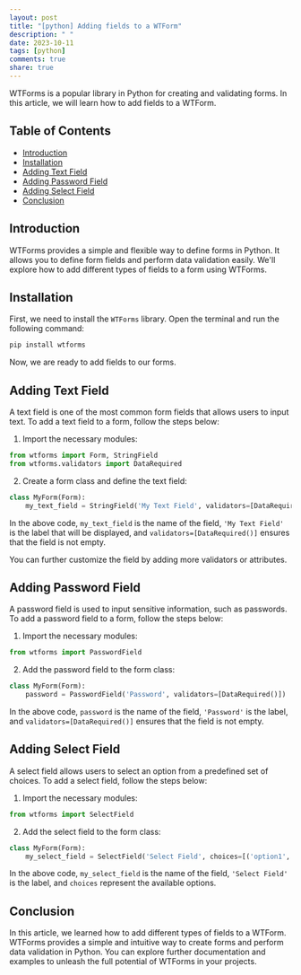 ```yaml
---
layout: post
title: "[python] Adding fields to a WTForm"
description: " "
date: 2023-10-11
tags: [python]
comments: true
share: true
---
```


WTForms is a popular library in Python for creating and validating forms. In this article, we will learn how to add fields to a WTForm.

## Table of Contents
- [Introduction](#introduction)
- [Installation](#installation)
- [Adding Text Field](#adding-text-field)
- [Adding Password Field](#adding-password-field)
- [Adding Select Field](#adding-select-field)
- [Conclusion](#conclusion)

## Introduction
WTForms provides a simple and flexible way to define forms in Python. It allows you to define form fields and perform data validation easily. We'll explore how to add different types of fields to a form using WTForms.

## Installation
First, we need to install the `WTForms` library. Open the terminal and run the following command:

```bash
pip install wtforms
```

Now, we are ready to add fields to our forms.

## Adding Text Field

A text field is one of the most common form fields that allows users to input text. To add a text field to a form, follow the steps below:

1. Import the necessary modules:
```python
from wtforms import Form, StringField
from wtforms.validators import DataRequired
```

2. Create a form class and define the text field:

```python
class MyForm(Form):
    my_text_field = StringField('My Text Field', validators=[DataRequired()])
```
In the above code, `my_text_field` is the name of the field, `'My Text Field'` is the label that will be displayed, and `validators=[DataRequired()]` ensures that the field is not empty.

You can further customize the field by adding more validators or attributes.

## Adding Password Field

A password field is used to input sensitive information, such as passwords. To add a password field to a form, follow the steps below:

1. Import the necessary modules:
```python
from wtforms import PasswordField
```

2. Add the password field to the form class:
```python
class MyForm(Form):
    password = PasswordField('Password', validators=[DataRequired()])
```
In the above code, `password` is the name of the field, `'Password'` is the label, and `validators=[DataRequired()]` ensures that the field is not empty.

## Adding Select Field

A select field allows users to select an option from a predefined set of choices. To add a select field, follow the steps below:

1. Import the necessary modules:
```python
from wtforms import SelectField
```

2. Add the select field to the form class:
```python
class MyForm(Form):
    my_select_field = SelectField('Select Field', choices=[('option1', 'Option 1'), ('option2', 'Option 2')])
```
In the above code, `my_select_field` is the name of the field, `'Select Field'` is the label, and `choices` represent the available options.

## Conclusion

In this article, we learned how to add different types of fields to a WTForm. WTForms provides a simple and intuitive way to create forms and perform data validation in Python. You can explore further documentation and examples to unleash the full potential of WTForms in your projects.
